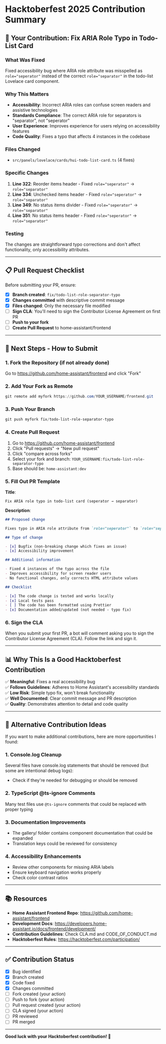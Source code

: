 # Hacktoberfest 2025 Contribution Summary

## 🎃 Your Contribution: Fix ARIA Role Typo in Todo-List Card

### What Was Fixed

Fixed accessibility bug where ARIA role attribute was misspelled as `role="seperator"` instead of the correct `role="separator"` in the todo-list Lovelace card component.

### Why This Matters

- **Accessibility**: Incorrect ARIA roles can confuse screen readers and assistive technologies
- **Standards Compliance**: The correct ARIA role for separators is "separator", not "seperator"
- **User Experience**: Improves experience for users relying on accessibility features
- **Code Quality**: Fixes a typo that affects 4 instances in the codebase

### Files Changed

- `src/panels/lovelace/cards/hui-todo-list-card.ts` (4 fixes)

### Specific Changes

1. **Line 322**: Reorder items header - Fixed `role="seperator"` → `role="separator"`
2. **Line 334**: Unchecked items header - Fixed `role="seperator"` → `role="separator"`
3. **Line 349**: No status items divider - Fixed `role="seperator"` → `role="separator"`
4. **Line 351**: No status items header - Fixed `role="seperator"` → `role="separator"`

### Testing

The changes are straightforward typo corrections and don't affect functionality, only accessibility attributes.

---

## 📋 Pull Request Checklist

Before submitting your PR, ensure:

- [x] **Branch created**: `fix/todo-list-role-separator-typo`
- [x] **Changes committed** with descriptive commit message
- [x] **Files changed**: Only the necessary file modified
- [ ] **Sign CLA**: You'll need to sign the Contributor License Agreement on first PR
- [ ] **Push to your fork**
- [ ] **Create Pull Request** to home-assistant/frontend

---

## 🚀 Next Steps - How to Submit

### 1. Fork the Repository (if not already done)

Go to https://github.com/home-assistant/frontend and click "Fork"

### 2. Add Your Fork as Remote

```powershell
git remote add myfork https://github.com/YOUR_USERNAME/frontend.git
```

### 3. Push Your Branch

```powershell
git push myfork fix/todo-list-role-separator-typo
```

### 4. Create Pull Request

1. Go to https://github.com/home-assistant/frontend
2. Click "Pull requests" → "New pull request"
3. Click "compare across forks"
4. Select your fork and branch: `YOUR_USERNAME:fix/todo-list-role-separator-typo`
5. Base should be: `home-assistant:dev`

### 5. Fill Out PR Template

**Title**:

```
Fix ARIA role typo in todo-list card (seperator → separator)
```

**Description**:

```markdown
## Proposed change

Fixes typo in ARIA role attribute from `role="seperator"` to `role="separator"` in the todo-list Lovelace card component.

## Type of change

- [x] Bugfix (non-breaking change which fixes an issue)
- [x] Accessibility improvement

## Additional information

- Fixed 4 instances of the typo across the file
- Improves accessibility for screen reader users
- No functional changes, only corrects HTML attribute values

## Checklist

- [x] The code change is tested and works locally
- [x] Local tests pass
- [ ] The code has been formatted using Prettier
- [x] Documentation added/updated (not needed - typo fix)
```

### 6. Sign the CLA

When you submit your first PR, a bot will comment asking you to sign the Contributor License Agreement (CLA). Follow the link and sign it.

---

## 📊 Why This Is a Good Hacktoberfest Contribution

✅ **Meaningful**: Fixes a real accessibility bug  
✅ **Follows Guidelines**: Adheres to Home Assistant's accessibility standards  
✅ **Low Risk**: Simple typo fix, won't break functionality  
✅ **Well Documented**: Clear commit message and PR description  
✅ **Quality**: Demonstrates attention to detail and code quality

---

## 🎯 Alternative Contribution Ideas

If you want to make additional contributions, here are more opportunities I found:

### 1. Console.log Cleanup

Several files have console.log statements that should be removed (but some are intentional debug logs):

- Check if they're needed for debugging or should be removed

### 2. TypeScript @ts-ignore Comments

Many test files use `@ts-ignore` comments that could be replaced with proper typing

### 3. Documentation Improvements

- The gallery/ folder contains component documentation that could be expanded
- Translation keys could be reviewed for consistency

### 4. Accessibility Enhancements

- Review other components for missing ARIA labels
- Ensure keyboard navigation works properly
- Check color contrast ratios

---

## 📚 Resources

- **Home Assistant Frontend Repo**: https://github.com/home-assistant/frontend
- **Development Docs**: https://developers.home-assistant.io/docs/frontend/development/
- **Contribution Guidelines**: Check CLA.md and CODE_OF_CONDUCT.md
- **Hacktoberfest Rules**: https://hacktoberfest.com/participation/

---

## ✅ Contribution Status

- [x] Bug identified
- [x] Branch created
- [x] Code fixed
- [x] Changes committed
- [ ] Fork created (your action)
- [ ] Push to fork (your action)
- [ ] Pull request created (your action)
- [ ] CLA signed (your action)
- [ ] PR reviewed
- [ ] PR merged

---

**Good luck with your Hacktoberfest contribution! 🎉**
